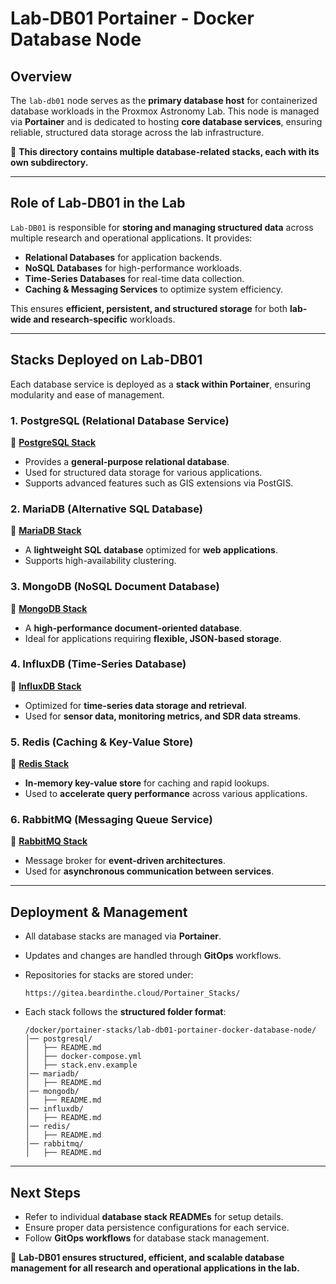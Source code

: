# **Lab-DB01 Portainer - Docker Database Node**

## **Overview**

The `lab-db01` node serves as the **primary database host** for containerized database workloads in the Proxmox Astronomy Lab. This node is managed via **Portainer** and is dedicated to hosting **core database services**, ensuring reliable, structured data storage across the lab infrastructure.

📌 **This directory contains multiple database-related stacks, each with its own subdirectory.**

---

## **Role of Lab-DB01 in the Lab**

`Lab-DB01` is responsible for **storing and managing structured data** across multiple research and operational applications. It provides:

- **Relational Databases** for application backends.
- **NoSQL Databases** for high-performance workloads.
- **Time-Series Databases** for real-time data collection.
- **Caching & Messaging Services** to optimize system efficiency.

This ensures **efficient, persistent, and structured storage** for both **lab-wide and research-specific** workloads.

---

## **Stacks Deployed on Lab-DB01**

Each database service is deployed as a **stack within Portainer**, ensuring modularity and ease of management.

### **1. PostgreSQL (Relational Database Service)**

📂 **[PostgreSQL Stack](postgresql/README.md)**

- Provides a **general-purpose relational database**.
- Used for structured data storage for various applications.
- Supports advanced features such as GIS extensions via PostGIS.

### **2. MariaDB (Alternative SQL Database)**

📂 **[MariaDB Stack](mariadb/README.md)**

- A **lightweight SQL database** optimized for **web applications**.
- Supports high-availability clustering.

### **3. MongoDB (NoSQL Document Database)**

📂 **[MongoDB Stack](mongodb/README.md)**

- A **high-performance document-oriented database**.
- Ideal for applications requiring **flexible, JSON-based storage**.

### **4. InfluxDB (Time-Series Database)**

📂 **[InfluxDB Stack](influxdb/README.md)**

- Optimized for **time-series data storage and retrieval**.
- Used for **sensor data, monitoring metrics, and SDR data streams**.

### **5. Redis (Caching & Key-Value Store)**

📂 **[Redis Stack](redis/README.md)**

- **In-memory key-value store** for caching and rapid lookups.
- Used to **accelerate query performance** across various applications.

### **6. RabbitMQ (Messaging Queue Service)**

📂 **[RabbitMQ Stack](rabbitmq/README.md)**

- Message broker for **event-driven architectures**.
- Used for **asynchronous communication between services**.

---

## **Deployment & Management**

- All database stacks are managed via **Portainer**.
- Updates and changes are handled through **GitOps** workflows.
- Repositories for stacks are stored under:

  ```
  https://gitea.beardinthe.cloud/Portainer_Stacks/
  ```

- Each stack follows the **structured folder format**:

  ```
  /docker/portainer-stacks/lab-db01-portainer-docker-database-node/
  │── postgresql/
  │   ├── README.md
  │   ├── docker-compose.yml
  │   ├── stack.env.example
  │── mariadb/
  │   ├── README.md
  │── mongodb/
  │   ├── README.md
  │── influxdb/
  │   ├── README.md
  │── redis/
  │   ├── README.md
  │── rabbitmq/
  │   ├── README.md
  ```

---

## **Next Steps**

- Refer to individual **database stack READMEs** for setup details.
- Ensure proper data persistence configurations for each service.
- Follow **GitOps workflows** for database stack management.

🚀 **Lab-DB01 ensures structured, efficient, and scalable database management for all research and operational applications in the lab.**
